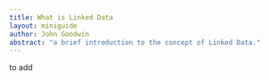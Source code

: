 ```yaml
---
title: What is Linked Data
layout: miniguide
author: John Goodwin
abstract: "a brief introduction to the concept of Linked Data."
---
```


to add


